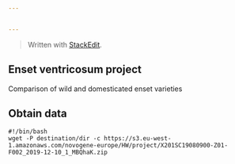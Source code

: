 ```yaml
---


---
```


<blockquote>
<p>Written with <a href="https://stackedit.io/">StackEdit</a>.</p>
</blockquote>
<h2 id="enset-ventricosum-project">Enset ventricosum project</h2>
<p>Comparison of wild and domesticated enset varieties</p>
<h2 id="obtain-data">Obtain data</h2>
<pre class=" language-bash"><code class="prism  language-bash"><span class="token shebang important">#!/bin/bash</span>
<span class="token function">wget</span> -P destination/dir -c https://s3.eu-west-1.amazonaws.com/novogene-europe/HW/project/X201SC19080900-Z01-F002_2019-12-10_1_MBQhaK.zip
</code></pre>

